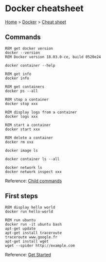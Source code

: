 # Docker cheatsheet

[Home](../readme.md) > [Docker](./docker.md) > [Cheat sheet](./cheatsheet.md)

## Commands

```dos
REM get docker version
docker --version
REM Docker version 18.03.0-ce, build 0520e24
```

```dos
docker container --help
```

```dos
REM get info
docker info
```

```dos
REM get containers
docker ps --all
```

```dos
REM stop a container
docker stop xxx
```

```dos
REM display logs from a container
docker logs xxx
```

```dos
REM start a container
docker start xxx
```

```dos
REM delete a container
docker rm xxx
```

```dos
docker image ls
```

```dos
docker container ls --all
```

```dos
docker network ls
docker network inspect xxx
```

Reference: [Child commands](https://docs.docker.com/engine/reference/commandline/docker/#child-commands)

## First steps

```dos
REM display hello world
docker run hello-world
```

```dos
REM run ubuntu
docker run -it ubuntu bash
apt-get update
apt-get install traceroute
traceroute www.google.fr
apt-get install wget
wget --spider http://example.com
```

Reference: [Get Started](https://docs.docker.com/get-started/)
